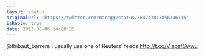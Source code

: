 ```yaml
---
layout: status
originalUrl: 'https://twitter.com/marcgg/status/364747813856346115'
isReply: true
date: 2013-08-06 14:00:30
---
```


@thibaut_barrere I usually use one of Reuters' feeds http://t.co/ViapzfSwwu
